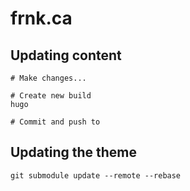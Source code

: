 # frnk.ca

## Updating content

```shell
# Make changes...

# Create new build
hugo

# Commit and push to 
```

## Updating the theme

```shell
git submodule update --remote --rebase
```
